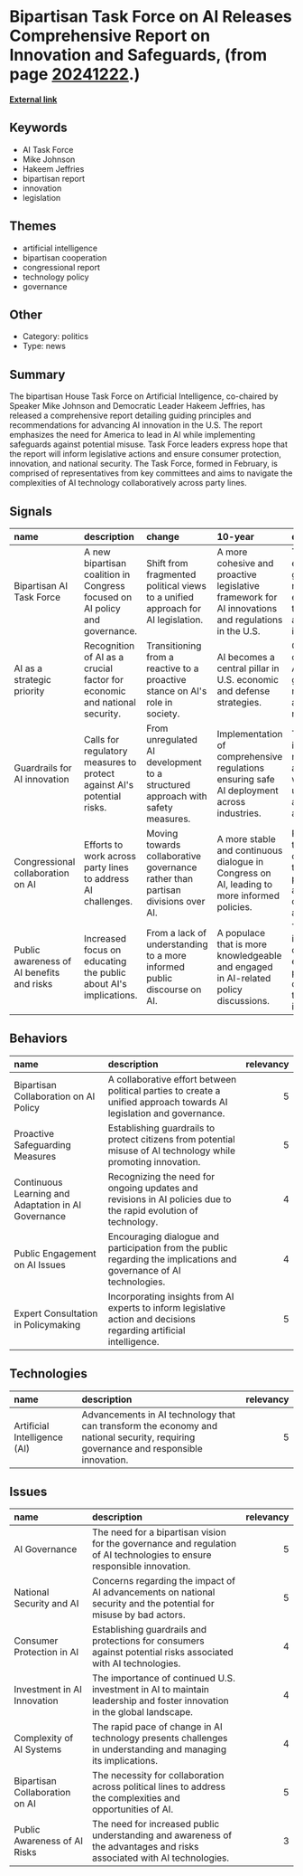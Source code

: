 # __Bipartisan Task Force on AI Releases Comprehensive Report on Innovation and Safeguards__, (from page [20241222](https://kghosh.substack.com/p/20241222).)

__[External link](https://science.house.gov/2024/12/house-bipartisan-task-force-on-artificial-intelligence-delivers-report)__



## Keywords

* AI Task Force
* Mike Johnson
* Hakeem Jeffries
* bipartisan report
* innovation
* legislation

## Themes

* artificial intelligence
* bipartisan cooperation
* congressional report
* technology policy
* governance

## Other

* Category: politics
* Type: news

## Summary

The bipartisan House Task Force on Artificial Intelligence, co-chaired by Speaker Mike Johnson and Democratic Leader Hakeem Jeffries, has released a comprehensive report detailing guiding principles and recommendations for advancing AI innovation in the U.S. The report emphasizes the need for America to lead in AI while implementing safeguards against potential misuse. Task Force leaders express hope that the report will inform legislative actions and ensure consumer protection, innovation, and national security. The Task Force, formed in February, is comprised of representatives from key committees and aims to navigate the complexities of AI technology collaboratively across party lines.

## Signals

| name                                      | description                                                                 | change                                                                          | 10-year                                                                                            | driving-force                                                                                 |   relevancy |
|:------------------------------------------|:----------------------------------------------------------------------------|:--------------------------------------------------------------------------------|:---------------------------------------------------------------------------------------------------|:----------------------------------------------------------------------------------------------|------------:|
| Bipartisan AI Task Force                  | A new bipartisan coalition in Congress focused on AI policy and governance. | Shift from fragmented political views to a unified approach for AI legislation. | A more cohesive and proactive legislative framework for AI innovations and regulations in the U.S. | The need for effective governance of rapidly evolving AI technologies and their implications. |           4 |
| AI as a strategic priority                | Recognition of AI as a crucial factor for economic and national security.   | Transitioning from a reactive to a proactive stance on AI's role in society.    | AI becomes a central pillar in U.S. economic and defense strategies.                               | Growing competition in AI technology globally, necessitating a strategic response.            |           5 |
| Guardrails for AI innovation              | Calls for regulatory measures to protect against AI's potential risks.      | From unregulated AI development to a structured approach with safety measures.  | Implementation of comprehensive regulations ensuring safe AI deployment across industries.         | The increasing risks associated with unchecked AI advancements and misuse.                    |           5 |
| Congressional collaboration on AI         | Efforts to work across party lines to address AI challenges.                | Moving towards collaborative governance rather than partisan divisions over AI. | A more stable and continuous dialogue in Congress on AI, leading to more informed policies.        | Recognition that AI challenges transcend party lines and require collective action.           |           4 |
| Public awareness of AI benefits and risks | Increased focus on educating the public about AI's implications.            | From a lack of understanding to a more informed public discourse on AI.         | A populace that is more knowledgeable and engaged in AI-related policy discussions.                | The need for informed citizenry to effectively participate in debates on technology impact.   |           3 |

## Behaviors

| name                                                | description                                                                                                          |   relevancy |
|:----------------------------------------------------|:---------------------------------------------------------------------------------------------------------------------|------------:|
| Bipartisan Collaboration on AI Policy               | A collaborative effort between political parties to create a unified approach towards AI legislation and governance. |           5 |
| Proactive Safeguarding Measures                     | Establishing guardrails to protect citizens from potential misuse of AI technology while promoting innovation.       |           5 |
| Continuous Learning and Adaptation in AI Governance | Recognizing the need for ongoing updates and revisions in AI policies due to the rapid evolution of technology.      |           4 |
| Public Engagement on AI Issues                      | Encouraging dialogue and participation from the public regarding the implications and governance of AI technologies. |           4 |
| Expert Consultation in Policymaking                 | Incorporating insights from AI experts to inform legislative action and decisions regarding artificial intelligence. |           5 |

## Technologies

| name                         | description                                                                                                                          |   relevancy |
|:-----------------------------|:-------------------------------------------------------------------------------------------------------------------------------------|------------:|
| Artificial Intelligence (AI) | Advancements in AI technology that can transform the economy and national security, requiring governance and responsible innovation. |           5 |

## Issues

| name                           | description                                                                                                             |   relevancy |
|:-------------------------------|:------------------------------------------------------------------------------------------------------------------------|------------:|
| AI Governance                  | The need for a bipartisan vision for the governance and regulation of AI technologies to ensure responsible innovation. |           5 |
| National Security and AI       | Concerns regarding the impact of AI advancements on national security and the potential for misuse by bad actors.       |           5 |
| Consumer Protection in AI      | Establishing guardrails and protections for consumers against potential risks associated with AI technologies.          |           4 |
| Investment in AI Innovation    | The importance of continued U.S. investment in AI to maintain leadership and foster innovation in the global landscape. |           4 |
| Complexity of AI Systems       | The rapid pace of change in AI technology presents challenges in understanding and managing its implications.           |           4 |
| Bipartisan Collaboration on AI | The necessity for collaboration across political lines to address the complexities and opportunities of AI.             |           5 |
| Public Awareness of AI Risks   | The need for increased public understanding and awareness of the advantages and risks associated with AI technologies.  |           3 |